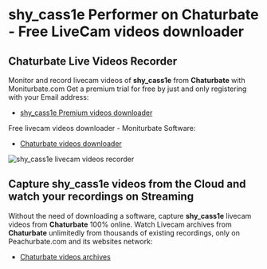 # shy_cass1e Performer on Chaturbate - Free LiveCam videos downloader

## Chaturbate Live Videos Recorder

Monitor and record livecam videos of **shy_cass1e** from **Chaturbate** with Moniturbate.com
Get a premium trial for free by just and only registering with your Email address:
* [shy_cass1e Premium videos downloader](https://moniturbate.com/request-demo-licence-key.html)

Free livecam videos downloader - Moniturbate Software:
* [Chaturbate videos downloader](https://moniturbate.com/moniturbate-download-software.html)

![shy_cass1e livecam videos recorder](https://peachurnet.com/templates/moniturbate-software.png)


## Capture shy_cass1e videos from the Cloud and watch your recordings on Streaming

Without the need of downloading a software, capture **shy_cass1e** livecam videos from **Chaturbate** 100% online.
Watch Livecam archives from **Chaturbate** unlimitedly from thousands of existing recordings, only on Peachurbate.com and its websites network:
* [Chaturbate videos archives](https://peachurnet.com/)